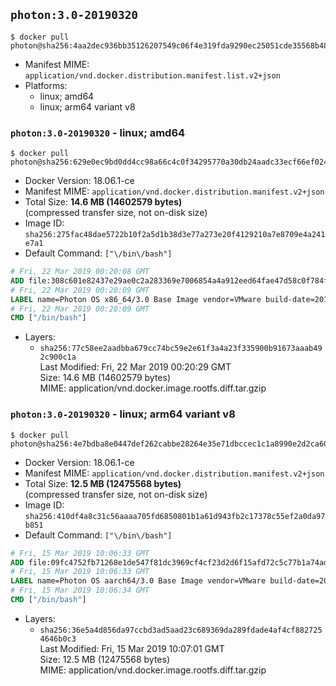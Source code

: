 ## `photon:3.0-20190320`

```console
$ docker pull photon@sha256:4aa2dec936bb35126207549c06f4e319fda9290ec25051cde35568b489fac94d
```

-	Manifest MIME: `application/vnd.docker.distribution.manifest.list.v2+json`
-	Platforms:
	-	linux; amd64
	-	linux; arm64 variant v8

### `photon:3.0-20190320` - linux; amd64

```console
$ docker pull photon@sha256:629e0ec9bd0dd4cc98a66c4c0f34295770a30db24aadc33ecf66ef02489da1f9
```

-	Docker Version: 18.06.1-ce
-	Manifest MIME: `application/vnd.docker.distribution.manifest.v2+json`
-	Total Size: **14.6 MB (14602579 bytes)**  
	(compressed transfer size, not on-disk size)
-	Image ID: `sha256:275fac48dae5722b10f2a5d1b38d3e77a273e20f4129210a7e8709e4a241e7a1`
-	Default Command: `["\/bin\/bash"]`

```dockerfile
# Fri, 22 Mar 2019 00:20:08 GMT
ADD file:308c601e82437e29ae0c2a283369e7006854a4a912eed64fae47d58c0f784f5c in / 
# Fri, 22 Mar 2019 00:20:09 GMT
LABEL name=Photon OS x86_64/3.0 Base Image vendor=VMware build-date=20190320
# Fri, 22 Mar 2019 00:20:09 GMT
CMD ["/bin/bash"]
```

-	Layers:
	-	`sha256:77c58ee2aadbba679cc74bc59e2e61f3a4a23f335900b91673aaab492c900c1a`  
		Last Modified: Fri, 22 Mar 2019 00:20:29 GMT  
		Size: 14.6 MB (14602579 bytes)  
		MIME: application/vnd.docker.image.rootfs.diff.tar.gzip

### `photon:3.0-20190320` - linux; arm64 variant v8

```console
$ docker pull photon@sha256:4e7bdba8e0447def262cabbe28264e35e71dbccec1c1a8990e2d2ca605f89a4a
```

-	Docker Version: 18.06.1-ce
-	Manifest MIME: `application/vnd.docker.distribution.manifest.v2+json`
-	Total Size: **12.5 MB (12475568 bytes)**  
	(compressed transfer size, not on-disk size)
-	Image ID: `sha256:410df4a8c31c56aaaa705fd6850801b1a61d943fb2c17378c55ef2a0da97b851`
-	Default Command: `["\/bin\/bash"]`

```dockerfile
# Fri, 15 Mar 2019 10:06:33 GMT
ADD file:09fc4752fb71268e1de547f81dc3969cf4cf23d2d6f15afd72c5c77b1a74ad71 in / 
# Fri, 15 Mar 2019 10:06:33 GMT
LABEL name=Photon OS aarch64/3.0 Base Image vendor=VMware build-date=20190309
# Fri, 15 Mar 2019 10:06:34 GMT
CMD ["/bin/bash"]
```

-	Layers:
	-	`sha256:36e5a4d856da97ccbd3ad5aad23c689369da289fdade4af4cf8827254646b0c3`  
		Last Modified: Fri, 15 Mar 2019 10:07:01 GMT  
		Size: 12.5 MB (12475568 bytes)  
		MIME: application/vnd.docker.image.rootfs.diff.tar.gzip
